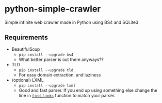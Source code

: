 # python-simple-crawler
Simple infinite web crawler made in Python using BS4 and SQLite3

## Requirements
- BeautifulSoup
  - `pip install --upgrade bs4`
  - What better parser is out there anyways??
- TLD
  - `pip install --upgrade tld`
  - For easy domain extraction, and laziness
- (optional) LXML
  - `pip install --upgrade lxml`
  - Good and fast parser. If you end up using something else change the
    line in [`find_links`](crawler.py:83) function to match your parser.

